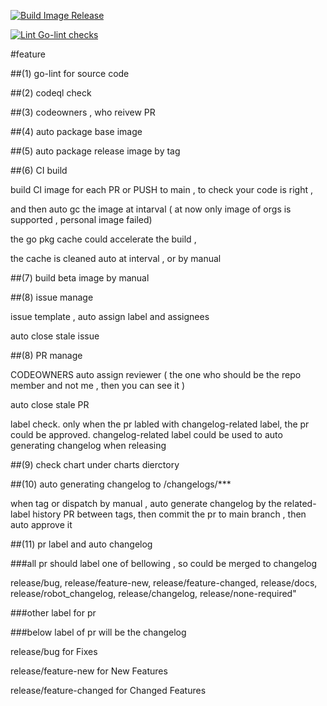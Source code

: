 [![Build Image Release](https://github.com/spidernet-io/spiderpool/actions/workflows/build-release-image.yaml/badge.svg)](https://github.com/spidernet-io/spiderpool/actions/workflows/build-release-image.yaml)

[![Lint Go-lint checks](https://github.com/spidernet-io/spiderpool/actions/workflows/lint-golang.yaml/badge.svg)](https://github.com/spidernet-io/spiderpool/actions/workflows/lint-golang.yaml)


#feature

##(1) go-lint for source code

##(2) codeql check

##(3) codeowners , who reivew PR

##(4) auto package base image

##(5) auto package release image by tag

##(6) CI build

build CI image for each PR or PUSH to main , to check your code is right , 

and then auto gc the image at intarval ( at now only image of orgs is supported , personal image failed)

the go pkg cache could accelerate the build , 

the cache is cleaned auto at interval , or by manual

##(7) build beta image by manual

##(8) issue manage

issue template , auto assign label and assignees

auto close stale issue

##(8) PR manage

CODEOWNERS auto assign reviewer ( the one who should be the repo member and not me , then you can see it )

auto close stale PR

label check. only when the pr labled with changelog-related label, the pr could be approved. 
changelog-related label could be used to auto generating changelog when releasing

##(9) check chart under charts dierctory 

##(10) auto generating changelog to /changelogs/***

when tag or dispatch by manual , auto generate changelog by the related-label history PR between tags,
then commit the pr to main branch , then auto approve it

##(11) pr label and auto changelog

###all pr should label one of bellowing , so could be merged to changelog

release/bug, release/feature-new, release/feature-changed, release/docs, release/robot_changelog, release/changelog, release/none-required"

###other label for pr 


###below label of pr will be the changelog

release/bug for Fixes

release/feature-new for New Features

release/feature-changed for Changed Features

